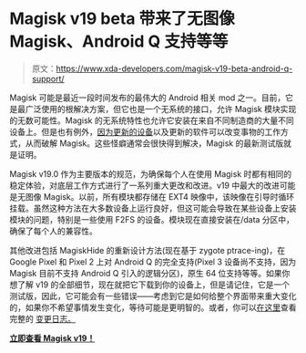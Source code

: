 # Magisk v19 beta 带来了无图像 Magisk、Android Q 支持等等

> 原文：<https://www.xda-developers.com/magisk-v19-beta-android-q-support/>

Magisk 可能是最近一段时间发布的最伟大的 Android 相关 mod 之一。目前，它是最广泛使用的根解决方案，但它也是一个无系统的接口，允许 Magisk 模块实现的无数可能性。Magisk 的无系统特性也允许它安装在来自不同制造商的大量不同设备上。但是也有例外，[因为更新的设备](https://www.xda-developers.com/exynos-samsung-galaxy-s10-rooted-magisk/)以及更新的软件可以改变事物的工作方式，从而破解 Magisk。这些怪癖通常会很快得到解决，Magisk 的最新测试版就是证明。

Magisk v19.0 作为主要版本的规范，为确保每个人在使用 Magisk 时都有相同的稳定体验，对底层工作方式进行了一系列重大更改和改进。v19 中最大的改进可能是无图像 Magisk。以前，所有模块都存储在 EXT4 映像中，该映像在引导时循环挂载。虽然这种方法在大多数设备上运行良好，但这可能会导致在某些设备上安装模块的问题，特别是一些使用 F2FS 的设备。模块现在直接安装在/data 分区中，确保了每个人的兼容性。

其他改进包括 MagiskHide 的重新设计方法(现在基于 zygote ptrace-ing)，在 Google Pixel 和 Pixel 2 上对 Android Q 的完全支持(Pixel 3 设备尚不支持，因为 Magisk 目前不支持 Android Q 引入的逻辑分区)，原生 64 位支持等等。如果你想了解 v19 的全部细节，现在就把它下载到你的设备上，但是请记住，它是一个测试版，因此，它可能会有一些错误——考虑到它是如何给整个界面带来重大变化的，如果你不希望事情发生变化，等待可能是更明智的。或者，你可以[在这里](https://github.com/topjohnwu/magisk_files/blob/6378e4404ceb89979d367bcc4687d673aa02c927/notes.md)查看完整的 [变更日志。](https://github.com/topjohnwu/magisk_files/blob/6378e4404ceb89979d367bcc4687d673aa02c927/notes.md)

[**立即查看 Magisk v19！**](https://forum.xda-developers.com/apps/magisk/official-magisk-v7-universal-systemless-t3473445)